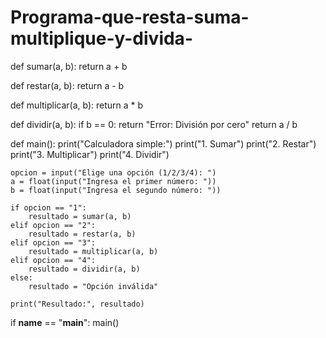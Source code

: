 # Programa-que-resta-suma-multiplique-y-divida-
def sumar(a, b):
    return a + b

def restar(a, b):
    return a - b

def multiplicar(a, b):
    return a * b

def dividir(a, b):
    if b == 0:
        return "Error: División por cero"
    return a / b

def main():
    print("Calculadora simple:")
    print("1. Sumar")
    print("2. Restar")
    print("3. Multiplicar")
    print("4. Dividir")

    opcion = input("Elige una opción (1/2/3/4): ")
    a = float(input("Ingresa el primer número: "))
    b = float(input("Ingresa el segundo número: "))

    if opcion == "1":
        resultado = sumar(a, b)
    elif opcion == "2":
        resultado = restar(a, b)
    elif opcion == "3":
        resultado = multiplicar(a, b)
    elif opcion == "4":
        resultado = dividir(a, b)
    else:
        resultado = "Opción inválida"

    print("Resultado:", resultado)

if __name__ == "__main__":
    main()
